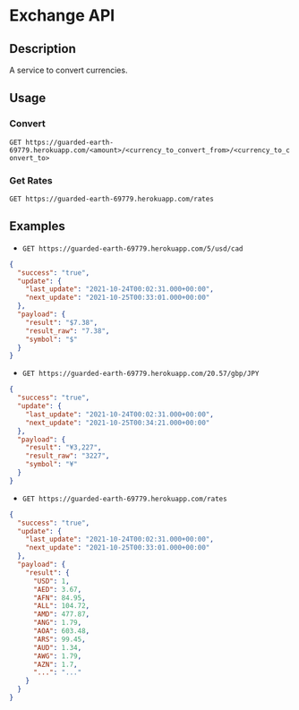 # Exchange API

## Description
A service to convert currencies.

## Usage 

### Convert
`GET https://guarded-earth-69779.herokuapp.com/<amount>/<currency_to_convert_from>/<currency_to_convert_to>`

### Get Rates
`GET https://guarded-earth-69779.herokuapp.com/rates`

## Examples


* `GET https://guarded-earth-69779.herokuapp.com/5/usd/cad`

```json
{
  "success": "true",
  "update": {
    "last_update": "2021-10-24T00:02:31.000+00:00",
    "next_update": "2021-10-25T00:33:01.000+00:00"
  },
  "payload": {
    "result": "$7.38",
    "result_raw": "7.38",
    "symbol": "$"
  }
}

```

* `GET https://guarded-earth-69779.herokuapp.com/20.57/gbp/JPY`

```json
{
  "success": "true",
  "update": {
    "last_update": "2021-10-24T00:02:31.000+00:00",
    "next_update": "2021-10-25T00:34:21.000+00:00"
  },
  "payload": {
    "result": "¥3,227",
    "result_raw": "3227",
    "symbol": "¥"
  }
}
```

* `GET https://guarded-earth-69779.herokuapp.com/rates`

```json
{
  "success": "true",
  "update": {
    "last_update": "2021-10-24T00:02:31.000+00:00",
    "next_update": "2021-10-25T00:33:01.000+00:00"
  },
  "payload": {
    "result": {
      "USD": 1,
      "AED": 3.67,
      "AFN": 84.95,
      "ALL": 104.72,
      "AMD": 477.87,
      "ANG": 1.79,
      "AOA": 603.48,
      "ARS": 99.45,
      "AUD": 1.34,
      "AWG": 1.79,
      "AZN": 1.7,
      "...": "..."
    }
  }
}

